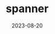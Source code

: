---
title: spanner
date: 2023-08-20
categories:
  - distributed database
tags:
  - database
  - distributed system
sticky: 1
---